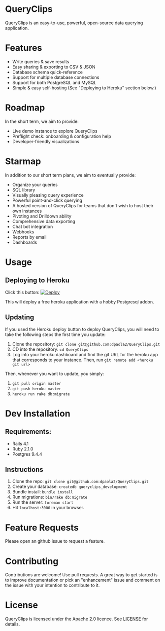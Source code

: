 # QueryClips

QueryClips is an easy-to-use, powerful, open-source data querying application.

# Features

- Write queries & save results
- Easy sharing & exporting to CSV & JSON
- Database schema quick-reference
- Support for multiple database connections
- Support for both PostgreSQL and MySQL
- Simple & easy self-hosting (See "Deploying to Heroku" section below.)

# Roadmap

In the short term, we aim to provide:

- Live demo instance to explore QueryClips
- Preflight check: onboarding & configuration help
- Developer-friendly visualizations

# Starmap

In addition to our short term plans, we aim to eventually provide:

- Organize your queries
- SQL library
- Visually pleasing query experience
- Powerful point-and-click querying
- A hosted version of QueryClips for teams that don't wish to host their own instances
- Pivoting and Drilldown ability
- Comprehensive data exporting
- Chat bot integration
- Webhooks
- Reports by email
- Dashboards

# Usage

## Deploying to Heroku

Click this button: [![Deploy](https://www.herokucdn.com/deploy/button.svg)](https://heroku.com/deploy?template=https://github.com/dpaola2/QueryClips)

This will deploy a free heroku application with a hobby Postgresql addon.

## Updating

If you used the Heroku deploy button to deploy QueryClips, you will need to take the following steps the first time you update:

1. Clone the repository: `git clone git@github.com:dpaola2/QueryClips.git`
2. CD into the repository: `cd QueryClips`
3. Log into your heroku dashboard and find the git URL for the heroku app that corresponds to your instance. Then, run `git remote add <heroku git url>`

Then, whenever you want to update, you simply:

1. `git pull origin master`
2. `git push heroku master`
3. `heroku run rake db:migrate`

# Dev Installation

## Requirements:

- Rails 4.1
- Ruby 2.1.0
- Postgres 9.4.4

## Instructions

1. Clone the repo: `git clone git@github.com:dpaola2/QueryClips.git`
2. Create your database: `createdb queryclips_development`
3. Bundle install: `bundle install`
4. Run migrations: `bin/rake db:migrate`
5. Run the server: `foreman start`
6. Hit `localhost:3000` in your browser.

# Feature Requests

Please open an github issue to request a feature.

# Contributing

Contributions are welcome! Use pull requests. A great way to get started is to improve documentation or pick an "enhancement" issue and comment on the issue with your intention to contribute to it.

# License

QueryClips is licensed under the Apache 2.0 licence. See [LICENSE](LICENSE) for details.

